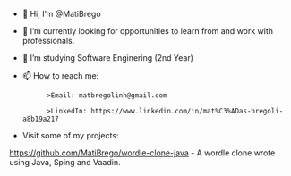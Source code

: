 - 👋 Hi, I’m @MatiBrego
- 👀 I’m currently looking for opportunities to learn from and work with professionals.
- 🌱 I’m studying Software Enginering (2nd Year)
- 📫 How to reach me:

            >Email: matbregolinh@gmail.com 
            
            >LinkedIn: https://www.linkedin.com/in/mat%C3%ADas-bregoli-a8b19a217
            
- Visit some of my projects:

https://github.com/MatiBrego/wordle-clone-java - A wordle clone wrote using Java, Sping and Vaadin.

<!---
MatiBrego/MatiBrego is a ✨ special ✨ repository because its `README.md` (this file) appears on your GitHub profile.
You can click the Preview link to take a look at your changes.
--->

